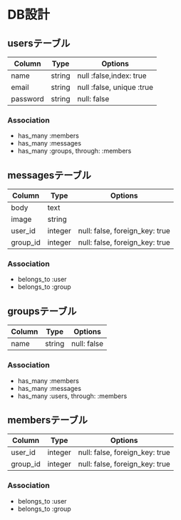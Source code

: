 # DB設計

## usersテーブル

|Column|Type|Options|
|------|----|-------|
|name|string|null :false,index: true|
|email|string|null :false, unique :true|
|password|string|null: false|


### Association
- has_many  :members
- has_many  :messages
- has_many  :groups, through: :members

## messagesテーブル

|Column|Type|Options|
|------|----|-------|
|body|text|
|image|string|
|user_id|integer|null: false, foreign_key: true|
|group_id|integer|null: false, foreign_key: true|

### Association
- belongs_to :user
- belongs_to :group

## groupsテーブル

|Column|Type|Options|
|------|----|-------|
|name|string|null: false|

### Association
- has_many   :members
- has_many   :messages
- has_many   :users, through: :members

## membersテーブル

|Column|Type|Options|
|------|----|-------|
|user_id|integer|null: false, foreign_key: true|
|group_id|integer|null: false, foreign_key: true|

### Association
- belongs_to :user
- belongs_to :group
